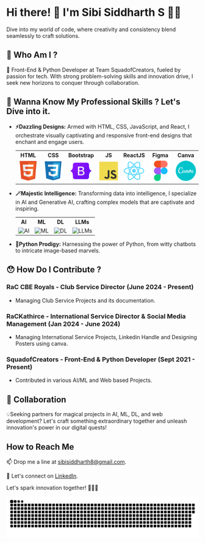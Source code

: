 # Hi there! 👋 I'm Sibi Siddharth S 🚀✨

Dive into my world of code, where creativity and consistency blend seamlessly to craft solutions.

## 🫣 Who Am I ?

🚀 Front-End & Python Developer at Team SquadofCreators, fueled by passion for tech. With strong problem-solving skills and innovation drive, I seek new horizons to conquer through collaboration.

## 💼 Wanna Know My Professional Skills ? Let's Dive into it.

  - **⚡Dazzling Designs:** Armed with HTML, CSS, JavaScript, and React, I orchestrate visually captivating and responsive front-end designs that enchant and engage users.

    <table style="width: 100%; table-layout: fixed;">
      <tr align="center">
        <th style="width: 14.28%;">HTML</th>
        <th style="width: 14.28%;">CSS</th>
        <th style="width: 14.28%;">Bootstrap</th>
        <th style="width: 14.28%;">JS</th>
        <th style="width: 14.28%;">ReactJS</th>
        <th style="width: 14.28%;">Figma</th>
        <th style="width: 14.28%;">Canva</th>
      </tr>
      <tr align="center">
        <td><img style="max-width: 100%; height: auto; width: 55px;" src="https://github.com/devicons/devicon/blob/master/icons/html5/html5-original.svg" title="HTML" alt="HTML"/></td>
        <td><img style="max-width: 100%; height: auto; width: 55px;" src="https://github.com/devicons/devicon/blob/master/icons/css3/css3-original.svg" title="CSS" alt="CSS"/></td>
        <td><img style="max-width: 100%; height: auto; width: 55px;" src="https://github.com/devicons/devicon/blob/master/icons/bootstrap/bootstrap-original.svg" title="Bootstrap" alt="Bootstrap"/></td>
        <td><img style="max-width: 100%; height: auto; width: 55px;" src="https://github.com/devicons/devicon/blob/master/icons/javascript/javascript-original.svg" title="JavaScript" alt="JavaScript"/></td>
        <td><img style="max-width: 100%; height: auto; width: 55px;" src="https://github.com/devicons/devicon/blob/master/icons/react/react-original.svg" title="ReactJS" alt="ReactJS"/></td>
        <td><img style="max-width: 100%; height: auto; width: 55px;" src="https://github.com/devicons/devicon/blob/master/icons/figma/figma-original.svg" title="Figma" alt="Figma"/></td>
        <td><img style="max-width: 100%; height: auto; width: 55px;" src="https://github.com/devicons/devicon/blob/master/icons/canva/canva-original.svg" title="Canva" alt="Canva"/></td>
      </tr>
    </table>

    
  - **🪄Majestic Intelligence:** Transforming data into intelligence, I specialize in AI and Generative AI, crafting complex models that are captivate and inspiring.

    <table>
      <tr align="center">
        <th>AI</th>
        <th>ML</th>
        <th>DL</th>
        <th>LLMs</th>
      </tr>
      <tr>
        <td><img src="https://cdn-icons-png.flaticon.com/512/4630/4630645.png" title="AI" alt="AI" width="55" height="55"/></td>
        <td><img src="https://cdn-icons-png.flaticon.com/512/2980/2980560.png" title="ML" alt="ML" width="55" height="55"/></td>
        <td><img src="https://cdn-icons-png.flaticon.com/512/10817/10817412.png" title="DL" alt="DL" width="55" height="55"/></td>
        <td><img src="https://cdn-icons-png.flaticon.com/512/16806/16806660.png" title="LLMs" alt="LLMs" width="55" height="55"/></td>
      </tr>
    </table>
    
  - **🐍Python Prodigy:** Harnessing the power of Python, from witty chatbots to intricate image-based marvels.

## 😯 How Do I Contribute ?

### RaC CBE Royals - Club Service Director (June 2024 - Present)
- Managing Club Service Projects and its documentation.

### RaCKathirce - International Service Director & Social Media Management (Jan 2024 - June 2024)
- Managing International Service Projects, Linkedin Handle and Designing Posters using canva.

### SquadofCreators - Front-End & Python Developer (Sept 2021 - Present)
- Contributed in various AI/ML and Web based Projects.

## 🤝 Collaboration

💡Seeking partners for magical projects in AI, ML, DL, and web development? Let's craft something extraordinary together and unleash innovation's power in our digital quests!

## How to Reach Me

📫 Drop me a line at sibisiddharth8@gmail.com.

🔮 Let's connect on [LinkedIn](https://www.linkedin.com/in/sibisiddharths/).

Let's spark innovation together! 🧙‍♂️✨

<p align="center">
 <img width="1000" src="assets/github-snake.svg" alt="snake"/>
</p>